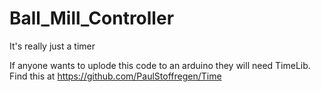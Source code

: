 # Ball_Mill_Controller
It's really just a timer


If anyone wants to uplode this code to an arduino they will need TimeLib.
Find this at https://github.com/PaulStoffregen/Time
